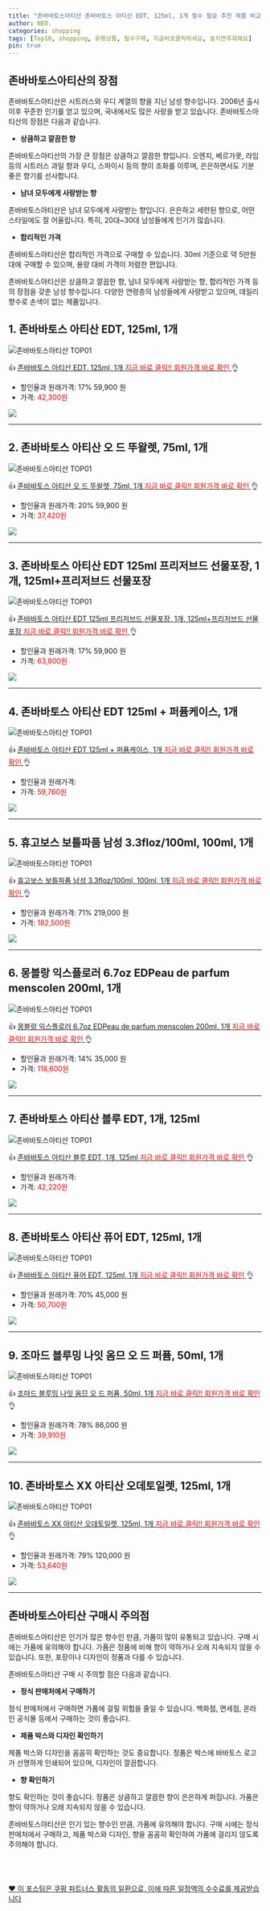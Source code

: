 ```yaml
---
title: "존바바토스아티산 존바바토스 아티산 EDT, 125ml, 1개 필수 필요 추천 제품 비교 최저 가격 비교 장점 구매 후기 구매평"
author: NEO.
categories: shopping
tags: [Top10, shopping, 유행상품, 필수구매, 지금바로클릭하세요, 놓치면후회해요]
pin: true
---
```

**<h2>존바바토스아티산의 장점</h2>**

존바바토스아티산은 시트러스와 우디 계열의 향을 지닌 남성 향수입니다. 2006년 출시 이후 꾸준한 인기를 얻고 있으며, 국내에서도 많은 사랑을 받고 있습니다. 존바바토스아티산의 장점은 다음과 같습니다.

* **상큼하고 깔끔한 향**

존바바토스아티산의 가장 큰 장점은 상큼하고 깔끔한 향입니다. 오렌지, 베르가못, 라임 등의 시트러스 과일 향과 우디, 스파이시 등의 향이 조화를 이루며, 은은하면서도 기분 좋은 향기를 선사합니다.

* **남녀 모두에게 사랑받는 향**

존바바토스아티산은 남녀 모두에게 사랑받는 향입니다. 은은하고 세련된 향으로, 어떤 스타일에도 잘 어울립니다. 특히, 20대~30대 남성들에게 인기가 많습니다.

* **합리적인 가격**

존바바토스아티산은 합리적인 가격으로 구매할 수 있습니다. 30ml 기준으로 약 5만원대에 구매할 수 있으며, 용량 대비 가격이 저렴한 편입니다.

존바바토스아티산은 상큼하고 깔끔한 향, 남녀 모두에게 사랑받는 향, 합리적인 가격 등의 장점을 갖춘 남성 향수입니다. 다양한 연령층의 남성들에게 사랑받고 있으며, 데일리 향수로 손색이 없는 제품입니다.

   

## 1. 존바바토스 아티산 EDT, 125ml, 1개

![존바바토스아티산 TOP01](https://thumbnail9.coupangcdn.com/thumbnails/remote/490x490ex/image/vendor_inventory/06f7/c79895aeb2478d6806363c8bf730cfe0af39c6aca9e30cf84d8afe63f018.jpg)


👍 [존바바토스 아티산 EDT, 125ml, 1개 <font color=red> 지금 바로 클릭!! 회원가격 바로 확인 </font> ](https://link.coupang.com/re/AFFSDP?lptag=AF3617701&subid=GithubCoopas&pageKey=345494284&traceid=V0-153&itemId=2554413862&vendorItemId=5448164453) 👌 


- 할인율과 원래가격: 17%  59,900   원
- 가격: <span style='color:red'>42,300원</span>

[![](/discount_price.png)](https://link.coupang.com/re/AFFSDP?lptag=AF3617701&subid=GithubCoopas&pageKey=345494284&traceid=V0-153&itemId=2554413862&vendorItemId=5448164453)

---


   

## 2. 존바바토스 아티산 오 드 뚜왈렛, 75ml, 1개

![존바바토스아티산 TOP01](https://thumbnail8.coupangcdn.com/thumbnails/remote/490x490ex/image/retail/images/3070625943262867-c37d73c8-92a6-413d-ac1c-28a35bfc4d47.jpg)


👍 [존바바토스 아티산 오 드 뚜왈렛, 75ml, 1개 <font color=red> 지금 바로 클릭!! 회원가격 바로 확인 </font> ](https://link.coupang.com/re/AFFSDP?lptag=AF3617701&subid=GithubCoopas&pageKey=345494284&traceid=V0-153&itemId=13734917032&vendorItemId=3002625519) 👌 


- 할인율과 원래가격: 20%  59,900   원
- 가격: <span style='color:red'>37,420원</span>

[![](/discount_price.png)](https://link.coupang.com/re/AFFSDP?lptag=AF3617701&subid=GithubCoopas&pageKey=345494284&traceid=V0-153&itemId=13734917032&vendorItemId=3002625519)

---


   

## 3. 존바바토스 아티산 EDT 125ml 프리저브드 선물포장, 1개, 125ml+프리저브드 선물포장

![존바바토스아티산 TOP01](https://thumbnail6.coupangcdn.com/thumbnails/remote/490x490ex/image/vendor_inventory/b7f8/2f2cdc823292176a0d2186a067b6da98cd707a43b42517a65c79972e65f1.jpg)


👍 [존바바토스 아티산 EDT 125ml 프리저브드 선물포장, 1개, 125ml+프리저브드 선물포장 <font color=red> 지금 바로 클릭!! 회원가격 바로 확인 </font> ](https://link.coupang.com/re/AFFSDP?lptag=AF3617701&subid=GithubCoopas&pageKey=7723578599&traceid=V0-153&itemId=20734854307&vendorItemId=87803082233) 👌 


- 할인율과 원래가격: 17%  59,900   원
- 가격: <span style='color:red'>63,800원</span>

[![](/discount_price.png)](https://link.coupang.com/re/AFFSDP?lptag=AF3617701&subid=GithubCoopas&pageKey=7723578599&traceid=V0-153&itemId=20734854307&vendorItemId=87803082233)

---


   

## 4. 존바바토스 아티산 EDT 125ml + 퍼퓸케이스, 1개

![존바바토스아티산 TOP01](https://thumbnail10.coupangcdn.com/thumbnails/remote/490x490ex/image/retail/images/243424156905333-64932aa6-f184-40b4-b2b4-451644839a6a.jpg)


👍 [존바바토스 아티산 EDT 125ml + 퍼퓸케이스, 1개 <font color=red> 지금 바로 클릭!! 회원가격 바로 확인 </font> ](https://link.coupang.com/re/AFFSDP?lptag=AF3617701&subid=GithubCoopas&pageKey=1937951947&traceid=V0-153&itemId=3289735129&vendorItemId=71276701603) 👌 


- 할인율과 원래가격: 
- 가격: <span style='color:red'>59,760원</span>

[![](/discount_price.png)](https://link.coupang.com/re/AFFSDP?lptag=AF3617701&subid=GithubCoopas&pageKey=1937951947&traceid=V0-153&itemId=3289735129&vendorItemId=71276701603)

---


   

## 5. 휴고보스 보틀파품 남성 3.3floz/100ml, 100ml, 1개

![존바바토스아티산 TOP01](https://thumbnail8.coupangcdn.com/thumbnails/remote/490x490ex/image/vendor_inventory/9a6a/2d197c066cacc6bc9ec755bd7401f619f673609f72a3bd1459747158d743.JPG)


👍 [휴고보스 보틀파품 남성 3.3floz/100ml, 100ml, 1개 <font color=red> 지금 바로 클릭!! 회원가격 바로 확인 </font> ](https://link.coupang.com/re/AFFSDP?lptag=AF3617701&subid=GithubCoopas&pageKey=7156175932&traceid=V0-153&itemId=18001109523&vendorItemId=87196067465) 👌 


- 할인율과 원래가격: 71%  219,000   원
- 가격: <span style='color:red'>182,500원</span>

[![](/discount_price.png)](https://link.coupang.com/re/AFFSDP?lptag=AF3617701&subid=GithubCoopas&pageKey=7156175932&traceid=V0-153&itemId=18001109523&vendorItemId=87196067465)

---


   

## 6. 몽블랑 익스플로러 6.7oz EDPeau de parfum menscolen 200ml, 1개

![존바바토스아티산 TOP01](https://thumbnail8.coupangcdn.com/thumbnails/remote/490x490ex/image/vendor_inventory/59dc/8ff77b494d6ca457770f1696334ddf985be001f92fa940dffd6d21ffeced.jpg)


👍 [몽블랑 익스플로러 6.7oz EDPeau de parfum menscolen 200ml, 1개 <font color=red> 지금 바로 클릭!! 회원가격 바로 확인 </font> ](https://link.coupang.com/re/AFFSDP?lptag=AF3617701&subid=GithubCoopas&pageKey=7593860676&traceid=V0-153&itemId=20072820870&vendorItemId=87168553795) 👌 


- 할인율과 원래가격: 14%  35,000   원
- 가격: <span style='color:red'>118,600원</span>

[![](/discount_price.png)](https://link.coupang.com/re/AFFSDP?lptag=AF3617701&subid=GithubCoopas&pageKey=7593860676&traceid=V0-153&itemId=20072820870&vendorItemId=87168553795)

---


   

## 7. 존바바토스 아티산 블루 EDT, 1개, 125ml

![존바바토스아티산 TOP01](https://thumbnail10.coupangcdn.com/thumbnails/remote/490x490ex/image/retail/images/1562992687281553-17208c15-70f9-41f9-9754-043ffc6c0150.jpg)


👍 [존바바토스 아티산 블루 EDT, 1개, 125ml <font color=red> 지금 바로 클릭!! 회원가격 바로 확인 </font> ](https://link.coupang.com/re/AFFSDP?lptag=AF3617701&subid=GithubCoopas&pageKey=1487433233&traceid=V0-153&itemId=2553935458&vendorItemId=3018266800) 👌 


- 할인율과 원래가격: 
- 가격: <span style='color:red'>42,220원</span>

[![](/discount_price.png)](https://link.coupang.com/re/AFFSDP?lptag=AF3617701&subid=GithubCoopas&pageKey=1487433233&traceid=V0-153&itemId=2553935458&vendorItemId=3018266800)

---


   

## 8. 존바바토스 아티산 퓨어 EDT, 125ml, 1개

![존바바토스아티산 TOP01](https://thumbnail9.coupangcdn.com/thumbnails/remote/490x490ex/image/retail/images/1162091767069236-9c492bab-137a-474c-b6f9-6b7e15f9d541.jpg)


👍 [존바바토스 아티산 퓨어 EDT, 125ml, 1개 <font color=red> 지금 바로 클릭!! 회원가격 바로 확인 </font> ](https://link.coupang.com/re/AFFSDP?lptag=AF3617701&subid=GithubCoopas&pageKey=1487469849&traceid=V0-153&itemId=2553987075&vendorItemId=3452079444) 👌 


- 할인율과 원래가격: 70%  45,000   원
- 가격: <span style='color:red'>50,700원</span>

[![](/discount_price.png)](https://link.coupang.com/re/AFFSDP?lptag=AF3617701&subid=GithubCoopas&pageKey=1487469849&traceid=V0-153&itemId=2553987075&vendorItemId=3452079444)

---


   

## 9. 조마드 블루밍 나잇 옴므 오 드 퍼퓸, 50ml, 1개

![존바바토스아티산 TOP01](https://thumbnail9.coupangcdn.com/thumbnails/remote/490x490ex/image/vendor_inventory/468b/d754e8ad3f1e598f9a39197d7f0da9bb66b9c9d0c34871adc41b7be3dbcb.jpg)


👍 [조마드 블루밍 나잇 옴므 오 드 퍼퓸, 50ml, 1개 <font color=red> 지금 바로 클릭!! 회원가격 바로 확인 </font> ](https://link.coupang.com/re/AFFSDP?lptag=AF3617701&subid=GithubCoopas&pageKey=6069716359&traceid=V0-153&itemId=11200323609&vendorItemId=86385338916) 👌 


- 할인율과 원래가격: 78%  86,000   원
- 가격: <span style='color:red'>39,910원</span>

[![](/discount_price.png)](https://link.coupang.com/re/AFFSDP?lptag=AF3617701&subid=GithubCoopas&pageKey=6069716359&traceid=V0-153&itemId=11200323609&vendorItemId=86385338916)

---


   

## 10. 존바바토스 XX 아티산 오데토일렛, 125ml, 1개

![존바바토스아티산 TOP01](https://thumbnail7.coupangcdn.com/thumbnails/remote/490x490ex/image/retail/images/2020/12/29/10/9/8962202b-5c31-4669-a3ef-736c0ac109ad.jpg)


👍 [존바바토스 XX 아티산 오데토일렛, 125ml, 1개 <font color=red> 지금 바로 클릭!! 회원가격 바로 확인 </font> ](https://link.coupang.com/re/AFFSDP?lptag=AF3617701&subid=GithubCoopas&pageKey=4745123660&traceid=V0-153&itemId=6033729192&vendorItemId=73331307274) 👌 


- 할인율과 원래가격: 79%  120,000   원
- 가격: <span style='color:red'>53,640원</span>

[![](/discount_price.png)](https://link.coupang.com/re/AFFSDP?lptag=AF3617701&subid=GithubCoopas&pageKey=4745123660&traceid=V0-153&itemId=6033729192&vendorItemId=73331307274)

---
**<h2>존바바토스아티산 구매시 주의점</h2>**

존바바토스아티산은 인기가 많은 향수인 만큼, 가품이 많이 유통되고 있습니다. 구매 시에는 가품에 유의해야 합니다. 가품은 정품에 비해 향이 약하거나 오래 지속되지 않을 수 있습니다. 또한, 포장이나 디자인이 정품과 다를 수 있습니다.

존바바토스아티산 구매 시 주의할 점은 다음과 같습니다.

* **정식 판매처에서 구매하기**

정식 판매처에서 구매하면 가품에 걸릴 위험을 줄일 수 있습니다. 백화점, 면세점, 온라인 공식몰 등에서 구매하는 것이 좋습니다.

* **제품 박스와 디자인 확인하기**

제품 박스와 디자인을 꼼꼼히 확인하는 것도 중요합니다. 정품은 박스에 바바토스 로고가 선명하게 인쇄되어 있으며, 디자인이 깔끔합니다.

* **향 확인하기**

향도 확인하는 것이 좋습니다. 정품은 상큼하고 깔끔한 향이 은은하게 퍼집니다. 가품은 향이 약하거나 오래 지속되지 않을 수 있습니다.

존바바토스아티산은 인기 있는 향수인 만큼, 가품에 유의해야 합니다. 구매 시에는 정식 판매처에서 구매하고, 제품 박스와 디자인, 향을 꼼꼼히 확인하여 가품에 걸리지 않도록 주의해야 합니다.<br><br><br><br><br> [ ❤  이 포스팅은 쿠팡 파트너스 활동의 일환으로, 이에 따른 일정액의 수수료를 제공받습니다](https://link.coupang.com/a/bcEFyh)